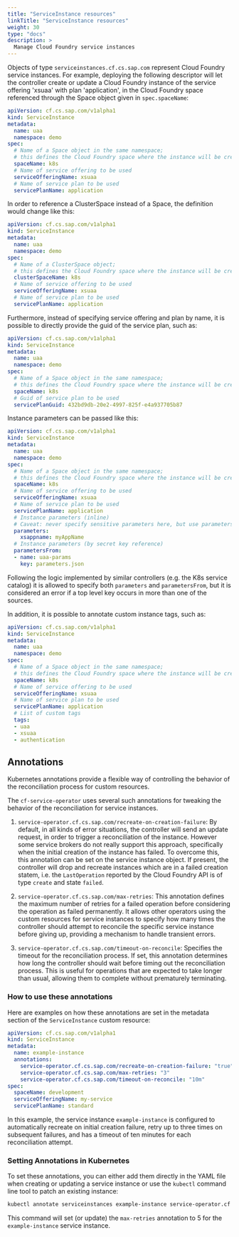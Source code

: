 ```yaml
---
title: "ServiceInstance resources"
linkTitle: "ServiceInstance resources"
weight: 30
type: "docs"
description: >
  Manage Cloud Foundry service instances
---
```


Objects of type `serviceinstances.cf.cs.sap.com` represent Cloud Foundry service instances. For
example, deploying the following descriptor will let the controller create or update a Cloud Foundry
instance of the service offering 'xsuaa' with plan 'application', in the Cloud Foundry space
referenced through the Space object given in `spec.spaceName`:

```yaml
apiVersion: cf.cs.sap.com/v1alpha1
kind: ServiceInstance
metadata:
  name: uaa
  namespace: demo
spec:
  # Name of a Space object in the same namespace;
  # this defines the Cloud Foundry space where the instance will be created
  spaceName: k8s
  # Name of service offering to be used
  serviceOfferingName: xsuaa
  # Name of service plan to be used
  servicePlanName: application
```

In order to reference a ClusterSpace instead of a Space, the definition would change like this:

```yaml
apiVersion: cf.cs.sap.com/v1alpha1
kind: ServiceInstance
metadata:
  name: uaa
  namespace: demo
spec:
  # Name of a ClusterSpace object;
  # this defines the Cloud Foundry space where the instance will be created
  clusterSpaceName: k8s
  # Name of service offering to be used
  serviceOfferingName: xsuaa
  # Name of service plan to be used
  servicePlanName: application
```

Furthermore, instead of specifying service offering and plan by name, it is possible to directly
provide the guid of the service plan, such as:

```yaml
apiVersion: cf.cs.sap.com/v1alpha1
kind: ServiceInstance
metadata:
  name: uaa
  namespace: demo
spec:
  # Name of a Space object in the same namespace;
  # this defines the Cloud Foundry space where the instance will be created
  spaceName: k8s
  # Guid of service plan to be used
  servicePlanGuid: 432bd9db-20e2-4997-825f-e4a937705b87
```

Instance parameters can be passed like this:

```yaml
apiVersion: cf.cs.sap.com/v1alpha1
kind: ServiceInstance
metadata:
  name: uaa
  namespace: demo
spec:
  # Name of a Space object in the same namespace;
  # this defines the Cloud Foundry space where the instance will be created
  spaceName: k8s
  # Name of service offering to be used
  serviceOfferingName: xsuaa
  # Name of service plan to be used
  servicePlanName: application
  # Instance parameters (inline)
  # Caveat: never specify sensitive parameters here, but use parametersFrom instead!
  parameters:
    xsappname: myAppName
  # Instance parameters (by secret key reference)
  parametersFrom:
  - name: uaa-params
    key: parameters.json
```

Following the logic implemented by similar controllers (e.g. the K8s service catalog) it is allowed
to specify both `parameters` and `parametersFrom`, but it is considered an error if a top level key
occurs in more than one of the sources.

In addition, it is possible to annotate custom instance tags, such as:

```yaml
apiVersion: cf.cs.sap.com/v1alpha1
kind: ServiceInstance
metadata:
  name: uaa
  namespace: demo
spec:
  # Name of a Space object in the same namespace;
  # this defines the Cloud Foundry space where the instance will be created
  spaceName: k8s
  # Name of service offering to be used
  serviceOfferingName: xsuaa
  # Name of service plan to be used
  servicePlanName: application
  # List of custom tags
  tags:
  - uaa
  - xsuaa
  - authentication
```

## Annotations

Kubernetes annotations provide a flexible way of controlling the behavior of the reconciliation
process for custom resources.

The `cf-service-operator` uses several such annotations for tweaking the behavior of the
reconciliation for service instances.

1. `service-operator.cf.cs.sap.com/recreate-on-creation-failure`:
   By default, in all kinds of error situations, the controller will send an update request, in
   order to trigger a reconciliation of the instance. However some service brokers do not really
   support this approach, specifically when the initial creation of the instance has failed.
   To overcome this, this annotation can be set on the service instance object. If present, the
   controller will drop and recreate instances which are in a failed creation statem, i.e.
   the `LastOperation` reported by the Cloud Foundry API is of type `create` and state `failed`.

2. `service-operator.cf.cs.sap.com/max-retries`:
   This annotation defines the maximum number of retries for a failed operation before considering
   the operation as failed permanently. It allows other operators using the custom resources for
   service instances to specify how many times the controller should attempt to reconcile the
   specific service instance before giving up, providing a mechanism to handle transient errors.

3. `service-operator.cf.cs.sap.com/timeout-on-reconcile`:
   Specifies the timeout for the reconciliation process. If set, this annotation determines how
   long the controller should wait before timing out the reconciliation process. This is useful for
   operations that are expected to take longer than usual, allowing them to complete without
   prematurely terminating.

### How to use these annotations

Here are examples on how these annotations are set in the metadata section of the `ServiceInstance`
custom resource:

```yaml
apiVersion: cf.cs.sap.com/v1alpha1
kind: ServiceInstance
metadata:
  name: example-instance
  annotations:
    service-operator.cf.cs.sap.com/recreate-on-creation-failure: "true"
    service-operator.cf.cs.sap.com/max-retries: "3"
    service-operator.cf.cs.sap.com/timeout-on-reconcile: "10m"
spec:
  spaceName: development
  serviceOfferingName: my-service
  servicePlanName: standard
```

In this example, the service instance `example-instance` is configured to automatically recreate on
initial creation failure, retry up to three times on subsequent failures, and has a timeout of ten
minutes for each reconciliation attempt.

### Setting Annotations in Kubernetes

To set these annotations, you can either add them directly in the YAML file when creating or
updating a service instance or use the `kubectl` command line tool to patch an existing instance:

```bash
kubectl annotate serviceinstances example-instance service-operator.cf.cs.sap.com/max-retries=5 --overwrite
```

This command will set (or update) the `max-retries` annotation to 5 for the `example-instance`
service instance.
